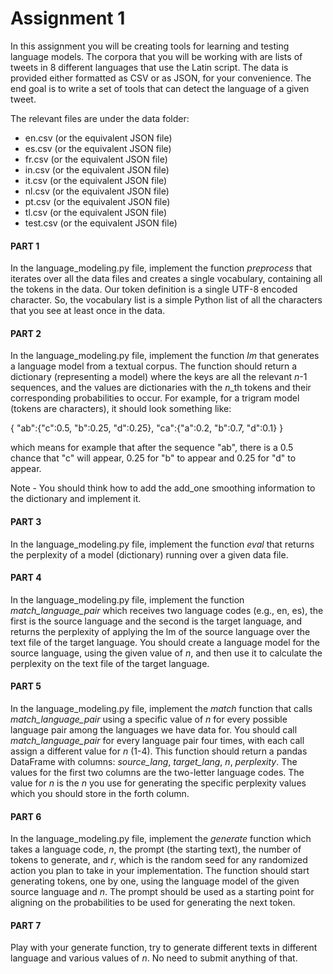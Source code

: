 # Assignment 1
In this assignment you will be creating tools for learning and testing language models. The corpora that you will be working with are lists of tweets in 8 different languages that use the Latin script. The data is provided either formatted as CSV or as JSON, for your convenience. The end goal is to write a set of tools that can detect the language of a given tweet.


The relevant files are under the data folder:

- en.csv (or the equivalent JSON file)
- es.csv (or the equivalent JSON file)
- fr.csv (or the equivalent JSON file)
- in.csv (or the equivalent JSON file)
- it.csv (or the equivalent JSON file)
- nl.csv (or the equivalent JSON file)
- pt.csv (or the equivalent JSON file)
- tl.csv (or the equivalent JSON file)
- test.csv (or the equivalent JSON file)

#### PART 1
In the language_modeling.py file, implement the function *preprocess* that iterates over all the data files and creates a single vocabulary, containing all the tokens in the data. Our token definition is a single UTF-8 encoded character. So, the vocabulary list is a simple Python list of all the characters that you see at least once in the data.

#### PART 2
In the language_modeling.py file, implement the function *lm* that generates a language model from a textual corpus. The function should return a dictionary (representing a model) where the keys are all the relevant *n*-1 sequences, and the values are dictionaries with the *n*_th tokens and their corresponding probabilities to occur. For example, for a trigram model (tokens are characters), it should look something like:

{ "ab":{"c":0.5, "b":0.25, "d":0.25}, "ca":{"a":0.2, "b":0.7, "d":0.1} }

which means for example that after the sequence "ab", there is a 0.5 chance that "c" will appear, 0.25 for "b" to appear and 0.25 for "d" to appear.

Note - You should think how to add the add_one smoothing information to the dictionary and implement it.

#### PART 3
In the language_modeling.py file, implement the function *eval* that returns the perplexity of a model (dictionary) running over a given data file.

#### PART 4
In the language_modeling.py file, implement the function *match_language_pair* which receives two language codes (e.g., en, es), the first is the source language and the second is the target language, and returns the perplexity of applying the lm of the source language over the text file of the target language. You should create a language model for the source language, using the given value of *n*, and then use it to calculate the perplexity on the text file of the target language.

#### PART 5
In the language_modeling.py file, implement the *match* function that calls *match_language_pair* using a specific value of *n* for every possible language pair among the languages we have data for. You should call *match_language_pair* for every language pair four times, with each call assign a different value for *n* (1-4). This function should return a pandas DataFrame with columns: *source_lang*, *target_lang*, *n*, *perplexity*. The values for the first two columns are the two-letter language codes. The value for *n* is the *n* you use for generating the specific perplexity values which you should store in the forth column.

#### PART 6
In the language_modeling.py file, implement the *generate* function which takes a language code, *n*, the prompt (the starting text), the number of tokens to generate, and *r*, which is the random seed for any randomized action you plan to take in your implementation. The function should start generating tokens, one by one, using the language model of the given source language and *n*. The prompt should be used as a starting point for aligning on the probabilities to be used for generating the next token.

#### PART 7
Play with your generate function, try to generate different texts in different language and various values of *n*. No need to submit anything of that.
